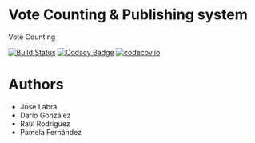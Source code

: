 # Vote Counting & Publishing system

Vote Counting

[![Build Status](https://travis-ci.org/Arquisoft/VoteCounting_4b.svg?branch=master)](https://travis-ci.org/Arquisoft/VoteCounting_4b)
[![Codacy Badge](https://api.codacy.com/project/badge/grade/5149f3d57fcf4b029a03717621420b5b)](https://www.codacy.com/app/jelabra/VoteCounting_4b)
[![codecov.io](https://codecov.io/github/Arquisoft/VoteCounting_4b/coverage.svg?branch=master)](https://codecov.io/github/Arquisoft/VoteCounting_4b?branch=master)


# Authors

* Jose Labra
* Darío González
* Raúl Rodríguez
* Pamela Fernández




